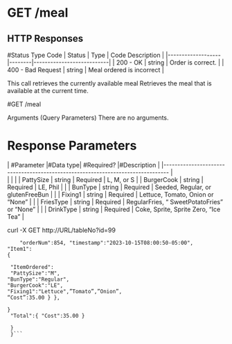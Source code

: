 # GET /meal

## HTTP Responses

#Status Type Code 
| Status            | Type   | Code Description          |
|-------------------|--------|---------------------------|
| 200 - OK          | string | Order is correct.         |
| 400 - Bad Request | string | Meal ordered is incorrect |

This call retrieves the currently available meal Retrieves the meal that is available at the current time.

#GET /meal

Arguments (Query Parameters) There are no arguments.

# Response Parameters


| #Parameter   |#Data type| #Required? |#Description |
|--------------------------------------------------------------------------------
|                                                                                  
|                                  | 
| | PattySize  | string | Required | L, M, or S 
| | BurgerCook | string | Required | LE, Phil                                    | 
| | BunType    | string | Required | Seeded, Regular, or glutenFreeBun           | 
| | Fixing1    | string | Required | Lettuce, Tomato, Onion or “None”            | 
| | FriesType  | string | Required | RegularFries, “ SweetPotatoFries” or “None” | 
| | DrinkType  | string | Required | Coke, Sprite, Sprite Zero, “Ice Tea”        | 

curl -X GET http://URL/tableNo?id=99

```{ 
    "orderNum":854, "timestamp":"2023-10-15T08:00:50-05:00", 
"Item1":
{ 
    
 "ItemOrdered":
 "PattySize":"M", 
"BunType":"Regular", 
"BurgerCook":"LE", 
"Fixing1":"Lettuce",”Tomato”,”Onion”, 
“Cost”:35.00 } },

}
 "Total":{ "Cost":35.00 }

 }
 }```